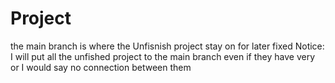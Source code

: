 # Project
the main branch is where the Unfisnish project stay on for later fixed
Notice: I will put all the unfished project to the main branch even if they have very or I would say no connection between them
